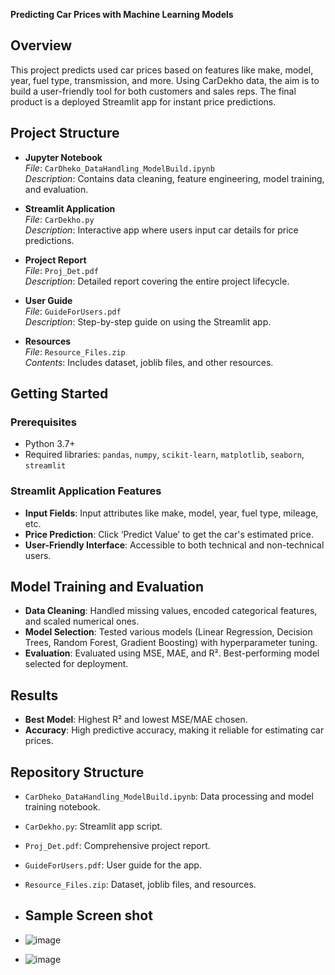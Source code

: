 **Predicting Car Prices with Machine Learning Models**

## **Overview**
This project predicts used car prices based on features like make, model, year, fuel type, transmission, and more. Using CarDekho data, the aim is to build a user-friendly tool for both customers and sales reps. The final product is a deployed Streamlit app for instant price predictions.

## **Project Structure**
- **Jupyter Notebook**  
  *File*: `CarDheko_DataHandling_ModelBuild.ipynb`  
  *Description*: Contains data cleaning, feature engineering, model training, and evaluation.

- **Streamlit Application**  
  *File*: `CarDekho.py`  
  *Description*: Interactive app where users input car details for price predictions.

- **Project Report**  
  *File*: `Proj_Det.pdf`  
  *Description*: Detailed report covering the entire project lifecycle.

- **User Guide**  
  *File*: `GuideForUsers.pdf`  
  *Description*: Step-by-step guide on using the Streamlit app.

- **Resources**  
  *File*: `Resource_Files.zip`  
  *Contents*: Includes dataset, joblib files, and other resources.

## **Getting Started**
### Prerequisites
- Python 3.7+
- Required libraries: `pandas`, `numpy`, `scikit-learn`, `matplotlib`, `seaborn`, `streamlit`

### Streamlit Application Features
- **Input Fields**: Input attributes like make, model, year, fuel type, mileage, etc.
- **Price Prediction**: Click ‘Predict Value’ to get the car's estimated price.
- **User-Friendly Interface**: Accessible to both technical and non-technical users.

## **Model Training and Evaluation**
- **Data Cleaning**: Handled missing values, encoded categorical features, and scaled numerical ones.
- **Model Selection**: Tested various models (Linear Regression, Decision Trees, Random Forest, Gradient Boosting) with hyperparameter tuning.
- **Evaluation**: Evaluated using MSE, MAE, and R². Best-performing model selected for deployment.

## **Results**
- **Best Model**: Highest R² and lowest MSE/MAE chosen.
- **Accuracy**: High predictive accuracy, making it reliable for estimating car prices.

## **Repository Structure**
- `CarDheko_DataHandling_ModelBuild.ipynb`: Data processing and model training notebook.
- `CarDekho.py`: Streamlit app script.
- `Proj_Det.pdf`: Comprehensive project report.
- `GuideForUsers.pdf`: User guide for the app.
- `Resource_Files.zip`: Dataset, joblib files, and resources.

- ## **Sample Screen shot**

- ![image](https://github.com/user-attachments/assets/46569439-f6f8-4416-be39-8a4bb9702c7c)

- ![image](https://github.com/user-attachments/assets/09c75dcf-8766-4a03-912d-b9ce0bafa22b)

